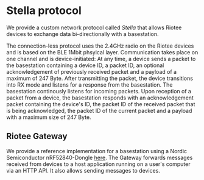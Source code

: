 # Stella protocol

We provide a custom network protocol called *Stella* that allows Riotee devices to exchange data bi-directionally with a basestation.

The connection-less protocol uses the 2.4GHz radio on the Riotee devices and is based on the BLE 1Mbit phsyical layer.
Communication takes place on one channel and is device-initiated:
At any time, a device sends a packet to the basestation containing a device ID, a packet ID, an optional acknowledgement of previously received packet and a payload of a maximum of 247 Byte.
After transmitting the packet, the device transitions into RX mode and listens for a response from the basestation.
The basestation continously listens for incoming packets.
Upon reception of a packet from a device, the basestation responds with an acknowledgement packet containing the device's ID, the packet ID of the received packet that is being acknowledged, the packet ID of the current packet and a payload with a maximum size of 247 Byte.

## Riotee Gateway

We provide a reference implementation for a basestation using a Nordic Semiconductor nRF52840-Dongle [here](https://github.com/NessieCircuits/Riotee_Gateway).
The Gateway forwards messages received from devices to a host application running on a user's computer via an HTTP API.
It also allows sending messages to devices.
